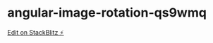 # angular-image-rotation-qs9wmq

[Edit on StackBlitz ⚡️](https://stackblitz.com/edit/angular-image-rotation-qs9wmq)